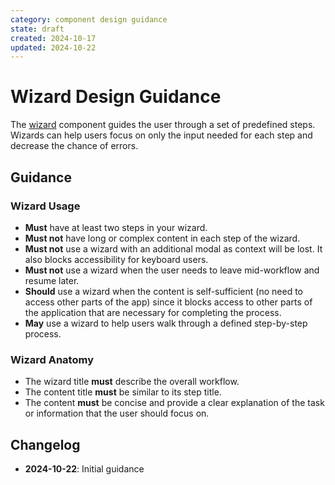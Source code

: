 ```yaml
---
category: component design guidance
state: draft
created: 2024-10-17
updated: 2024-10-22
---
```


# Wizard Design Guidance

The [wizard](https://clarity.design/documentation/wizard) component guides the user through a set of predefined steps. Wizards can help users focus on only the input needed for each step and decrease the chance of errors.

## Guidance

### Wizard Usage

- **Must** have at least two steps in your wizard. 
- **Must not** have long or complex content in each step of the wizard.
- **Must not** use a wizard with an additional modal as context will be lost. It also blocks accessibility for keyboard users.
- **Must not** use a wizard when the user needs to leave mid-workflow and resume later.
- **Should** use a wizard when the content is self-sufficient (no need to access other parts of the app) since it blocks access to other parts of the application that are necessary for completing the process.
- **May** use a wizard to help users walk through a defined step-by-step process.

### Wizard Anatomy

- The wizard title **must** describe the overall workflow.
- The content title **must** be similar to its step title.
- The content **must** be concise and provide a clear explanation of the task or information that the user should focus on.

## Changelog

- **2024-10-22**: Initial guidance
